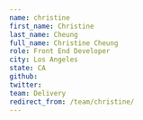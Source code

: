 ```yaml
---
name: christine
first_name: Christine
last_name: Cheung
full_name: Christine Cheung
role: Front End Developer
city: Los Angeles
state: CA
github: 
twitter: 
team: Delivery
redirect_from: /team/christine/
---
```

